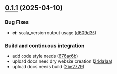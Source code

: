 ## [0.1.1](https://github.com/sceredi/template-for-scala3-projects/compare/v0.1.0...v0.1.1) (2025-04-10)

### Bug Fixes

* **ci:** scala_version output usage ([d609d36](https://github.com/sceredi/template-for-scala3-projects/commit/d609d36630502c93f3cedf3b0fc486a77346c11e))

### Build and continuous integration

* add code style needs ([676ac6b](https://github.com/sceredi/template-for-scala3-projects/commit/676ac6b91db1a3eca904b600eb62a48a1f38c636))
* upload docs need dry website creation ([24da1aa](https://github.com/sceredi/template-for-scala3-projects/commit/24da1aa67a277da3fb59e20c95c6891eb6a5e603))
* upload docs needs build ([2be2779](https://github.com/sceredi/template-for-scala3-projects/commit/2be277935d5c313f80d6d3225af77e6a12d857d1))
